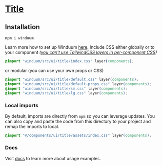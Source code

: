 # [Title](https://winduum.dev/docs/ui/title.html)

## Installation
```shell
npm i winduum
```
Learn more how to set up Winduum [here](https://winduum.dev/docs/).
Include CSS either globally or to your component _([you can't use TailwindCSS layers in per-component CSS](https://tailwindcss.com/docs/adding-custom-styles#layers-and-per-component-css))_

```css
@import "winduum/src/ui/title/index.css" layer(components);
```

or modular (you can use your own props or CSS)

```css
@import "winduum/src/ui/title/default.css" layer(components);
@import "winduum/src/ui/title/default-props.css" layer(components);
@import "winduum/src/ui/title/sm.css" layer(components);
@import "winduum/src/ui/title/lg.css" layer(components);

```

### Local imports
By default, imports are directly from `npm` so you can leverage updates.
You can also copy and paste the code from this directory to your project and remap the imports to local.

```css
@import "@/components/ui/title/assets/index.css" layer(components);
```

### Docs
Visit [docs](https://winduum.dev/docs/ui/title.html) to learn more about usage examples.
